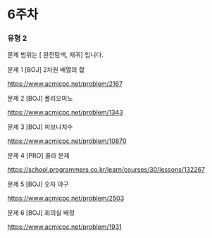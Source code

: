 # 6주차

### 유형 2

문제 범위는 [ 완전탐색, 재귀] 입니다.

 
문제 1 [BOJ] 2차원 배열의 합

https://www.acmicpc.net/problem/2167 


문제 2 [BOJ] 폴리오미노

https://www.acmicpc.net/problem/1343 


문제 3 [BOJ] 피보나치수

https://www.acmicpc.net/problem/10870 


문제 4 [PRO] 콜라 문제

https://school.programmers.co.kr/learn/courses/30/lessons/132267 


문제 5 [BOJ] 숫자 야구

https://www.acmicpc.net/problem/2503 


문제 6 [BOJ] 회의실 배정

https://www.acmicpc.net/problem/1931 

